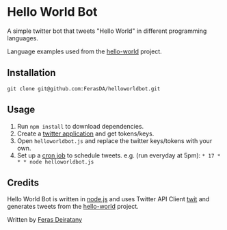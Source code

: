 # Hello World Bot

A simple twitter bot that tweets "Hello World" in different programming languages. 

Language examples used from the [hello-world](https://github.com/leachim6/hello-world) project.

## Installation

`git clone git@github.com:FerasDA/helloworldbot.git`

## Usage

1. Run `npm install` to download dependencies.
2. Create a [twitter application](https://apps.twitter.com/app/new) and get tokens/keys.
3. Open `helloworldbot.js` and replace the twitter keys/tokens with your own.
4. Set up a [cron job](https://www.digitalocean.com/community/tutorials/how-to-use-cron-to-automate-tasks-on-a-vps) to schedule tweets. 
  e.g. (run everyday at 5pm): `* 17 * * * node helloworldbot.js`


## Credits

Hello World Bot is written in [node.js](https://nodejs.org/en/) and uses Twitter API Client [twit](https://github.com/ttezel/twit) and generates tweets from the [hello-world](https://github.com/leachim6/hello-world) project.

Written by [Feras Deiratany](http://ferasdeiratany.com)


